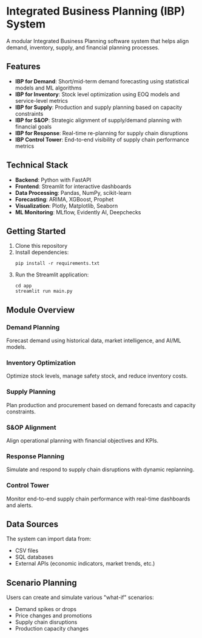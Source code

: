 # Integrated Business Planning (IBP) System

A modular Integrated Business Planning software system that helps align demand, inventory, supply, and financial planning processes.

## Features

- **IBP for Demand**: Short/mid-term demand forecasting using statistical models and ML algorithms
- **IBP for Inventory**: Stock level optimization using EOQ models and service-level metrics
- **IBP for Supply**: Production and supply planning based on capacity constraints
- **IBP for S&OP**: Strategic alignment of supply/demand planning with financial goals
- **IBP for Response**: Real-time re-planning for supply chain disruptions
- **IBP Control Tower**: End-to-end visibility of supply chain performance metrics

## Technical Stack

- **Backend**: Python with FastAPI
- **Frontend**: Streamlit for interactive dashboards
- **Data Processing**: Pandas, NumPy, scikit-learn
- **Forecasting**: ARIMA, XGBoost, Prophet
- **Visualization**: Plotly, Matplotlib, Seaborn
- **ML Monitoring**: MLflow, Evidently AI, Deepchecks

## Getting Started

1. Clone this repository
2. Install dependencies:
   ```
   pip install -r requirements.txt
   ```
3. Run the Streamlit application:
   ```
   cd app
   streamlit run main.py
   ```

## Module Overview

### Demand Planning
Forecast demand using historical data, market intelligence, and AI/ML models.

### Inventory Optimization
Optimize stock levels, manage safety stock, and reduce inventory costs.

### Supply Planning
Plan production and procurement based on demand forecasts and capacity constraints.

### S&OP Alignment
Align operational planning with financial objectives and KPIs.

### Response Planning
Simulate and respond to supply chain disruptions with dynamic replanning.

### Control Tower
Monitor end-to-end supply chain performance with real-time dashboards and alerts.

## Data Sources

The system can import data from:
- CSV files
- SQL databases
- External APIs (economic indicators, market trends, etc.)

## Scenario Planning

Users can create and simulate various "what-if" scenarios:
- Demand spikes or drops
- Price changes and promotions
- Supply chain disruptions
- Production capacity changes
